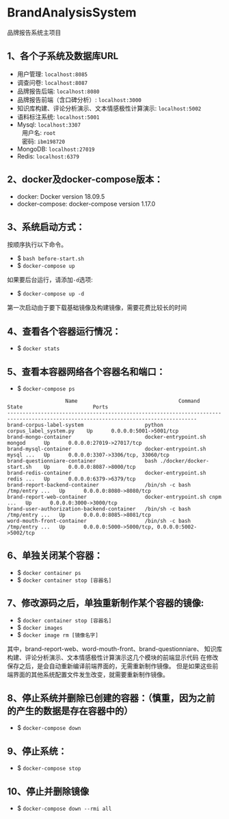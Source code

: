 # BrandAnalysisSystem
品牌报告系统主项目

## 1、各个子系统及数据库URL
- 用户管理: `localhost:8085`
- 调查问卷: `localhost:8087 `
- 品牌报告后端: `localhost:8080`
- 品牌报告前端（含口碑分析）: `localhost:3000`
- 知识库构建、评论分析演示、文本情感极性计算演示: `localhost:5002`
- 语料标注系统: `localhost:5001`
- Mysql: `localhost:3307` <br> 
&ensp; 用户名: `root` <br>
&ensp; 密码: `ibm198720`
- MongoDB: `localhost:27019`
- Redis: `localhost:6379`


## 2、docker及docker-compose版本：
- docker: Docker version 18.09.5
- docker-compose: docker-compose version 1.17.0

## 3、系统启动方式：
按顺序执行以下命令。

- $ `bash before-start.sh`
- $ `docker-compose up`

如果要后台运行，请添加`-d`选项:
- $ `docker-compose up -d`

第一次启动由于要下载基础镜像及构建镜像，需要花费比较长的时间

## 4、查看各个容器运行情况：
- $ `docker stats`

## 5、查看本容器网络各个容器名和端口：
- $ `docker-compose ps`

```$xslt
                   Name                                 Command               State                       Ports                     
------------------------------------------------------------------------------------------------------------------------------------
brand-corpus-label-system                    python corpus_label_system.py    Up      0.0.0.0:5001->5001/tcp                        
brand-mongo-container                        docker-entrypoint.sh mongod      Up      0.0.0.0:27019->27017/tcp                      
brand-mysql-container                        docker-entrypoint.sh mysql ...   Up      0.0.0.0:3307->3306/tcp, 33060/tcp             
brand-questionniare-container                bash ./docker/docker-start.sh    Up      0.0.0.0:8087->8000/tcp                        
brand-redis-container                        docker-entrypoint.sh redis ...   Up      0.0.0.0:6379->6379/tcp                        
brand-report-backend-container               /bin/sh -c bash /tmp/entry ...   Up      0.0.0.0:8080->8080/tcp                        
brand-report-web-container                   docker-entrypoint.sh cnpm  ...   Up      0.0.0.0:3000->3000/tcp                        
brand-user-authorization-backend-container   /bin/sh -c bash /tmp/entry ...   Up      0.0.0.0:8085->8081/tcp                        
word-mouth-front-container                   /bin/sh -c bash /tmp/entry ...   Up      0.0.0.0:5000->5000/tcp, 0.0.0.0:5002->5002/tcp
```

## 6、单独关闭某个容器：
- $ `docker container ps`
- $ `docker container stop [容器名]`

## 7、修改源码之后，单独重新制作某个容器的镜像:
- $ `docker container stop [容器名]`
- $ `docker images` 
- $ `docker image rm [镜像名字]`

其中，brand-report-web、word-mouth-front、brand-questionniare、
知识库构建、评论分析演示、文本情感极性计算演示这几个模块的前端显示代码
在修改保存之后，是会自动重新编译前端界面的，无需重新制作镜像。
但是如果这些前端界面的其他系统配置文件发生改变，就需要重新制作镜像。

## 8、停止系统并删除已创建的容器：（慎重，因为之前的产生的数据是存在容器中的）
- $ `docker-compose down`

## 9、停止系统：
- $ `docker-compose stop`

## 10、停止并删除镜像
- $ `docker-compose down --rmi all`

